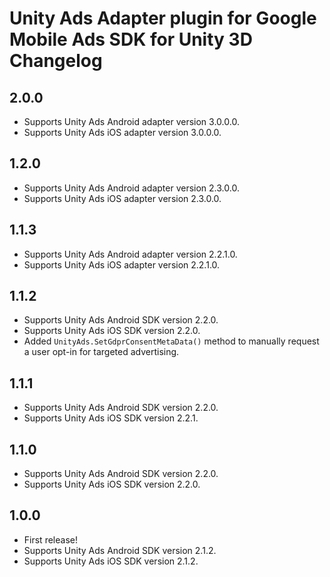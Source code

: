 # Unity Ads Adapter plugin for Google Mobile Ads SDK for Unity 3D Changelog

## 2.0.0
- Supports Unity Ads Android adapter version 3.0.0.0.
- Supports Unity Ads iOS adapter version 3.0.0.0.

## 1.2.0
- Supports Unity Ads Android adapter version 2.3.0.0.
- Supports Unity Ads iOS adapter version 2.3.0.0.

## 1.1.3
- Supports Unity Ads Android adapter version 2.2.1.0.
- Supports Unity Ads iOS adapter version 2.2.1.0.

## 1.1.2
- Supports Unity Ads Android SDK version 2.2.0.
- Supports Unity Ads iOS SDK version 2.2.0.
- Added `UnityAds.SetGdprConsentMetaData()` method to manually request a user opt-in for targeted advertising.

## 1.1.1
- Supports Unity Ads Android SDK version 2.2.0.
- Supports Unity Ads iOS SDK version 2.2.1.

## 1.1.0
- Supports Unity Ads Android SDK version 2.2.0.
- Supports Unity Ads iOS SDK version 2.2.0.

## 1.0.0
- First release!
- Supports Unity Ads Android SDK version 2.1.2.
- Supports Unity Ads iOS SDK version 2.1.2.
